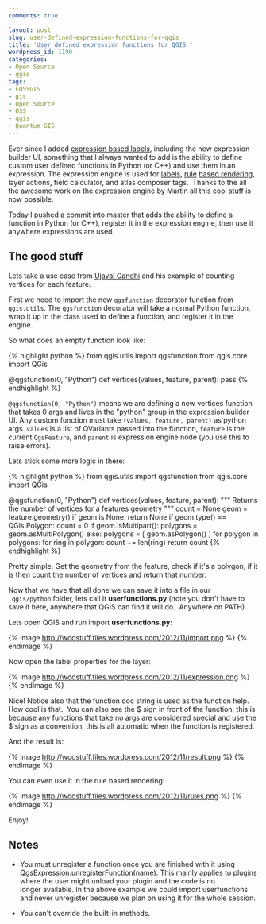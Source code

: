 ```yaml
---
comments: true

layout: post
slug: user-defined-expression-functions-for-qgis
title: 'User defined expression functions for QGIS '
wordpress_id: 1190
categories:
- Open Source
- qgis
tags:
- FOSSGIS
- gis
- Open Source
- OSS
- qgis
- Quantum GIS
---
```


Ever since I added [expression based labels](/2011/10/27/expression-based-labeling/), including the new expression builder UI, something that I always wanted to add is the ability to define custom user defined functions in Python (or C++) and use them in an expression. The expression engine is used for [labels](/2011/10/27/expression-based-labeling/), [rule](/2012/01/25/improvements-to-the-qgis-rule-based-rendering/) [based rendering](/2011/06/06/one-of-my-favorite-features-of-qgis/), layer actions, field calculator, and atlas composer tags.  Thanks to the all the awesome work on the expression engine by Martin all this cool stuff is now possible.

Today I pushed a [commit](https://github.com/qgis/Quantum-GIS/commit/a7699e2696efcb471ab84871aae7af406ca2a375) into master that adds the ability to define a function in Python (or C++), register it in the expression engine, then use it anywhere expressions are used.


## The good stuff


Lets take a use case from [Ujaval Gandhi](http://qgistips.spatialthoughts.com/2012/11/tip-count-number-of-vertices-in-layer.html) and his example of counting vertices for each feature.

First we need to import the new [`qgsfunction`](https://github.com/qgis/Quantum-GIS/blob/a7699e2696efcb471ab84871aae7af406ca2a375/python/utils.py#L375) decorator function from `qgis.utils`. The `qgsfunction` decorator will take a normal Python function, wrap it up in the class used to define a function, and register it in the engine.

So what does an empty function look like:

{% highlight python %}
from qgis.utils import qgsfunction
from qgis.core import QGis

@qgsfunction(0, "Python")
def vertices(values, feature, parent):
	pass
{% endhighlight %}

`@qgsfunction(0, "Python")` means we are defining a new vertices function that takes 0 args and lives in the "python" group in the expression builder UI. Any custom function must take `(values, feature, parent)` as python args. `values` is a list of QVariants passed into the function, `feature` is the current `QgsFeature`, and `parent` is expression engine node (you use this to raise errors).

Lets stick some more logic in there:

{% highlight python %}
from qgis.utils import qgsfunction
from qgis.core import QGis

@qgsfunction(0, "Python")
def vertices(values, feature, parent):
	"""
		Returns the number of vertices for a features geometry
	"""
	count = None
	geom = feature.geometry()
	if geom is None: return None
	if geom.type() == QGis.Polygon:
		count = 0
		if geom.isMultipart():
		  polygons = geom.asMultiPolygon()
		else:
		  polygons = [ geom.asPolygon() ]
		for polygon in polygons:
		  for ring in polygon:
		    count += len(ring)
	return count
{% endhighlight %}

Pretty simple. Get the geometry from the feature, check if it's a polygon, if it is then count the number of vertices and return that number.

Now that we have that all done we can save it into a file in our `.qgis/python` folder, lets call it **userfunctions.py** (note you don't have to save it here, anywhere that QGIS can find it will do.  Anywhere on PATH)

Lets open QGIS and run import **userfunctions.py:**

{% image http://woostuff.files.wordpress.com/2012/11/import.png %}
{% endimage %}

Now open the label properties for the layer:

{% image http://woostuff.files.wordpress.com/2012/11/expression.png %}
{% endimage %}

Nice! Notice also that the function doc string is used as the function help. How cool is that.  You can also see the $ sign in front of the function, this is because any functions that take no args are considered special and use the $ sign as a convention, this is all automatic when the function is registered.

And the result is:

{% image http://woostuff.files.wordpress.com/2012/11/result.png %}
{% endimage %}

You can even use it in the rule based rendering:

{% image http://woostuff.files.wordpress.com/2012/11/rules.png %}
{% endimage %}

Enjoy!


## Notes

  * You must unregister a function once you are finished with it using QgsExpression.unregisterFunction(name). This mainly applies to plugins where the user might unload your plugin and the code is no longer available. In the above example we could import userfunctions and never unregister because we plan on using it for the whole session.
	
  * You can't override the built-in methods.